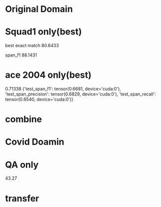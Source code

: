 # Original Domain

# Squad1 only(best)
best exact match
80.6433

span_f1
88.1431


# ace 2004 only(best)
0.71338
{'test_span_f1': tensor(0.6681, device='cuda:0'),
 'test_span_precision': tensor(0.6829, device='cuda:0'),
 'test_span_recall': tensor(0.6540, device='cuda:0')}

# combine


# Covid Doamin
# QA only
43.27

# transfer